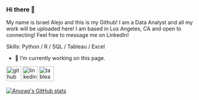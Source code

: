 ### Hi there 👋

My name is Israel Alejo and this is my Github! I am a Data Analyst and all my work will be uploaded here! I am based in Los Angeles, CA and open to connecting! Feel free to message me on LinkedIn!

Skills: Python / R / SQL / Tableau / Excel

- 🔭 I’m currently working on this page. 


[<img src='https://cdn.jsdelivr.net/npm/simple-icons@3.0.1/icons/github.svg' alt='github' height='40'>](https://github.com/github.com/israelalejo)  [<img src='https://cdn.jsdelivr.net/npm/simple-icons@3.0.1/icons/linkedin.svg' alt='linkedin' height='40'>](https://www.linkedin.com/in/https://www.linkedin.com/in/alejoisrael/)  [<img src='https://cdn.jsdelivr.net/npm/simple-icons@3.0.1/icons/tableau.svg' alt='tableau' height='40'>](https://public.tableau.com/app/profile/israel.alejo#!/?newProfile=&activeTab=0)  

[![Anurag's GitHub stats](https://github-readme-stats.vercel.app/api?username=israelalejo)](https://github.com/anuraghazra/github-readme-stats)
